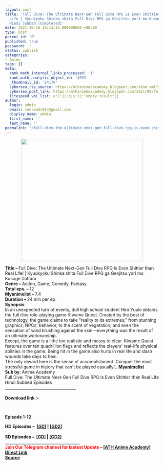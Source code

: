 ```yaml
---
layout: post
title: 'Full Dive: The Ultimate Next-Gen Full Dive RPG Is Even Shittier than Real
  Life | Kyuukyoku Shinka shita Full Dive RPG ga Genjitsu yori mo Kusoge Dattara |
  Hindi Subbed [Completed]'
date: 2021-10-16 19:13:14.000000000 +00:00
type: post
parent_id: '0'
published: true
password: ''
status: publish
categories:
- Anime
tags: []
meta:
  rank_math_internal_links_processed: '1'
  rank_math_analytic_object_id: '4933'
  _thumbnail_id: '24170'
  cyberseo_rss_source: https://athanimesacademy.blogspot.com/atom.xml?start-index=151&max-results=150
  cyberseo_post_link: https://athanimesacademy.blogspot.com/2021/08/full-dive-ultimate-next-gen-full-dive.html
  litespeed_vpi_list: a:1:{i:0;s:12:"empty result";}
author:
  login: admin
  email: senseads014@gmail.com
  display_name: admin
  first_name: ''
  last_name: ''
permalink: "/full-dive-the-ultimate-next-gen-full-dive-rpg-is-even-shittier-than-real-life-kyuukyoku-shinka-shita-full-dive-rpg-ga-genjitsu-yori-mo-kusoge-dattara-hindi-subbed-completed/"
---
```

<div>
<div class="separator" style="clear: both; text-align: center;"> <a href="https://lh3.googleusercontent.com/-Yl8CKl8nIac/YIUW26qFikI/AAAAAAAACZk/V_gtJDZEuq8rqkmRQV1DRssZ-QQWFqb3QCLcBGAsYHQ/s1600/1619334867299044-0.png" style="margin-left: 1em; margin-right: 1em;"> <img border="0" src="{{ site.baseurl }}/assets/2021/10/1619334867299044-0.png" width="400" /> </a></div>
<p></div>
<div><b>Title – </b>Full Dive: The Ultimate Next-Gen Full Dive RPG Is Even Shittier than Real Life! | Kyuukyoku Shinka shita Full Dive RPG ga Genjitsu yori mo Kusoge Dattara</div>
<div><b>Genre –</b> Action, Game, Comedy, Fantasy</div>
<div><b>Total eps. – </b>12</div>
<div><b>Myanimelist –</b> 7.4</div>
<div><b>Duration – </b>24 min per ep.</div>
<div></div>
<div><b>Synopsis</b></div>
<div>In an unexpected turn of events, dull high school student Hiro Yuuki obtains the full dive role-playing game Kiwame Quest. Created by the best of technology, the game claims to take "reality to its extremes," from stunning graphics, NPCs' behavior, to the scent of vegetation, and even the sensation of wind brushing against the skin—everything was the result of an ultimate workmanship.</div>
<div></div>
<div>Except, the game is a little too realistic and messy to clear. Kiwame Quest features over ten quadrillion flags and reflects the players' real-life physical abilities in the game. Being hit in the game also hurts in real life and slash wounds take days to heal.</div>
<div></div>
<div>The only reward here is the sense of accomplishment. Conquer the most stressful game in history that can't be played casually!...<b><a href="https://myanimelist.net/anime/44276/Kyuukyoku_Shinka_shita_Full_Dive_RPG_ga_Genjitsu_yori_mo_Kusoge_Dattara">Myanimelist</a></b></div>
<div></div>
<div><b>Sub by: </b>Anime Academy</div>
<div></div>
<div>Full Dive: The Ultimate Next-Gen Full Dive RPG Is Even Shittier than Real Life Hindi Subbed Episodes</div>
<div>
<div><b><u>&nbsp; &nbsp; &nbsp; &nbsp; &nbsp; &nbsp; &nbsp; &nbsp; &nbsp; &nbsp; &nbsp;</u></b><b><u>&nbsp; &nbsp; &nbsp; &nbsp; &nbsp; &nbsp; &nbsp; &nbsp; &nbsp; &nbsp; &nbsp;</u></b><b><u>&nbsp; &nbsp; &nbsp; &nbsp; &nbsp; &nbsp; &nbsp; &nbsp; &nbsp; &nbsp; &nbsp;</u></b><b><u>&nbsp; &nbsp; &nbsp; &nbsp;</u></b></div>
<div><b><br /></b></div>
<div><b>Download link :-</b></div>
<p><b />
<div><b><br /></b></div>
<p>Episode&nbsp;<b>1-12</b>
<div></div>
<div><b>HD Episodes –&nbsp;&nbsp;<a href="https://l4s.cc/a/e/JPZ/aHR0cHM6Ly9kcml2ZS5nb29nbGUuY29tL2ZvbGRlcnZpZXc/aWQ9MTJzQUxJZDNGcDNzNWpIbEN5dHBoRmJqeTgwZi1DSmFt">[GD]</a>&nbsp;|&nbsp;<a href="https://l4s.cc/a/e/JPZ/aHR0cHM6Ly9kcml2ZS5nb29nbGUuY29tL2ZvbGRlcnZpZXc/aWQ9MTJzQUxJZDNGcDNzNWpIbEN5dHBoRmJqeTgwZi1DSmFt">[GD2]</a></b></div>
<div><b>&nbsp;&nbsp; &nbsp; &nbsp; &nbsp; &nbsp; &nbsp; &nbsp; &nbsp;&nbsp;</b></div>
<div><b>SD Episodes –&nbsp;&nbsp;<a href="https://l4s.cc/a/e/JPZ/aHR0cHM6Ly9kcml2ZS5nb29nbGUuY29tL2ZvbGRlcnZpZXc/aWQ9MTJ3NW05dmR5WW9Gc29XQlVDY21CdDdIWVdBX3M4NzZu">[GD]</a>&nbsp;|&nbsp;<a href="https://l4s.cc/a/e/JPZ/aHR0cHM6Ly9kcml2ZS5nb29nbGUuY29tL2ZvbGRlcnZpZXc/aWQ9MTJ3NW05dmR5WW9Gc29XQlVDY21CdDdIWVdBX3M4NzZu">[GD2]</a></b></div>
</div>
<div></div>
<div>
<div>
<div><u>&nbsp; &nbsp; &nbsp; &nbsp; &nbsp; &nbsp; &nbsp; &nbsp; &nbsp; &nbsp; &nbsp; &nbsp; &nbsp; &nbsp; &nbsp; &nbsp; &nbsp; &nbsp; &nbsp; &nbsp; &nbsp;</u><u>&nbsp; &nbsp; &nbsp; &nbsp; &nbsp; &nbsp; &nbsp; &nbsp; &nbsp; &nbsp; &nbsp; &nbsp; &nbsp; &nbsp; &nbsp; &nbsp; &nbsp;</u></div>
<div></div>
<div><b><span style="color: red;">Join Our Telegram channel for lastest Update –&nbsp;</span><a href="http://telegram.me/athanimeacademy">[ATH Anime Academy]</a></b></div>
</div>
<div></div>
</div>
<link rel="stylesheet" href="https://cdnjs.cloudflare.com/ajax/libs/font-awesome/4.7.0/css/font-awesome.min.css" />
<div class="divbtn"> <a href="https://handymansurrender.com/fihup8buzv?key=94550f7ce39444073321dde3b8782f97" class="btn"><i class="fa fa-download"></i> Direct Link</a> <br /><a href="https://athanimesacademy.blogspot.com/2021/08/full-dive-ultimate-next-gen-full-dive.html">Source</a> </div>
